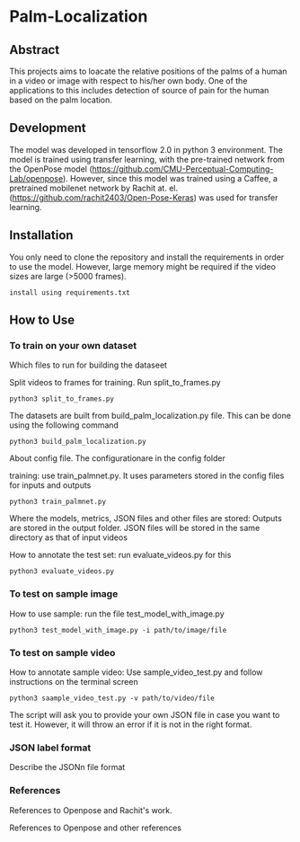 # Palm-Localization

## Abstract
This projects aims to loacate the relative positions of the palms of a human in a video or image with respect to his/her own body. One of the applications to this includes detection of source of pain for the human based on the palm location.


## Development
The model was developed in tensorflow 2.0  in python 3 environment. The model is trained using transfer learning, with the pre-trained network from the OpenPose model (https://github.com/CMU-Perceptual-Computing-Lab/openpose). However, since this model was trained using a Caffee, a pretrained mobilenet network by Rachit at. el. (https://github.com/rachit2403/Open-Pose-Keras) was used for transfer learning.

## Installation
You only need to clone the repository and install the requirements in order to use the model. However, large memory might be required if the video sizes are large (>5000 frames).
```
install using requirements.txt
```

## How to Use


### To train on your own dataset
Which files to run for building the dataseet

Split videos to frames for training. Run split_to_frames.py
```
python3 split_to_frames.py
```

The datasets are built from build_palm_localization.py file. This can be done using the following command
```
python3 build_palm_localization.py
```

About config file. The configurationare in the config folder


training: use train_palmnet.py. It uses parameters stored in the config files for inputs and outputs 
```
python3 train_palmnet.py
```

Where the models, metrics, JSON files and other files are stored: Outputs are stored in the output folder. JSON files will be stored in the same directory as that of input videos

How to annotate the test set: run evaluate_videos.py for this
```
python3 evaluate_videos.py
```
### To test on sample image
How to use sample: run the file test_model_with_image.py
```
python3 test_model_with_image.py -i path/to/image/file
```

### To test on sample video

How to annotate sample video: Use sample_video_test.py and follow instructions on the terminal screen
```
python3 saample_video_test.py -v path/to/video/file
```

The script will ask you to provide your own JSON file in case you want to test it. However, it will throw an error if it is not in the right format.


### JSON label format
Describe the JSONn file format

### References

References to Openpose and Rachit's work.

References to Openpose and other references


